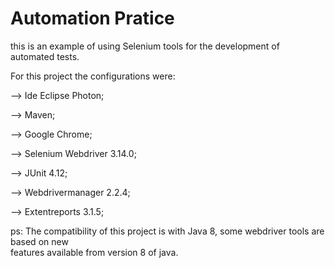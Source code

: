 # Automation Pratice

this is an example of using Selenium tools for the development of automated tests.

For this project the configurations were:

--> Ide Eclipse Photon;

--> Maven;

--> Google Chrome;

--> Selenium Webdriver 3.14.0;

--> JUnit 4.12;

--> Webdrivermanager 2.2.4;

--> Extentreports 3.1.5;

ps: The compatibility of this project is with Java 8, some webdriver tools are based on new  
features available from version 8 of java. 

